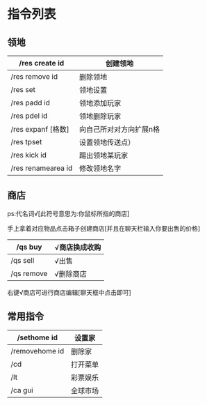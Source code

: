 # 指令列表

## 领地

| /res create id | 创建领地 |
| --- | --- |
| /res remove id | 删除领地 |
| /res set | 领地设置 |
| /res padd id | 领地添加玩家 |
| /res pdel id | 领地删除玩家 |
| /res expanf [格数] | 向自己所对对方向扩展n格 |
| /res tpset | 设置领地传送点） |
| /res kick id | 踢出领地某玩家 |
| /res renamearea id | 修改领地名字 |

## 商店

ps:代名词√[此符号意思为:你鼠标所指的商店]

手上拿着对应物品点击箱子创建商店[并且在聊天栏输入你要出售的价格]

| /qs buy | √商店换成收购 |
| --- | --- |
| /qs sell | √出售 |
| /qs remove | √删除商店 |

右键√商店可进行商店编辑[聊天框中点击即可]

## 常用指令

| /sethome id | 设置家 |
| --- | --- |
| /removehome id | 删除家 |
| /cd | 打开菜单 |
| /lt | 彩票娱乐 |
| /ca gui | 全球市场 |
